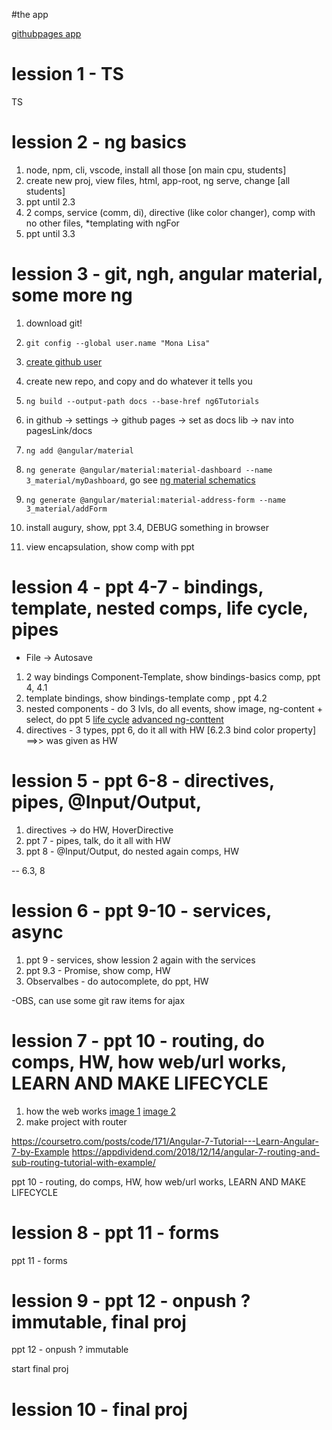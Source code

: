 #the app

[githubpages app](https://bresleveloper.github.io/ng6Tutorials/)


# lession 1 - TS

TS

# lession 2 - ng basics

1. node, npm, cli, vscode, install all those [on main cpu, students]
2. create new proj, view files, html, app-root, ng serve, change [all students]
3. ppt until 2.3
4. 2 comps, service (comm, di), directive (like color changer), comp with no other files, *templating with ngFor
5. ppt until 3.3

# lession 3 - git, ngh, angular material, some more ng

1. download git!
2. `git config --global user.name "Mona Lisa"`
3. [create github user](https://github.com/ "github")
4. create new repo, and copy and do whatever it tells you
5. `ng build --output-path docs --base-href ng6Tutorials`
6. in github -> settings -> github pages -> set as docs lib -> nav into pagesLink/docs
    
7. `ng add @angular/material`
8. `ng generate @angular/material:material-dashboard --name 3_material/myDashboard`, go see [ng material schematics](https://material.angular.io/guide/schematics)
9. `ng generate @angular/material:material-address-form --name 3_material/addForm`
10. install augury, show, ppt 3.4, DEBUG something in browser
11. view encapsulation, show comp with ppt

# lession 4 - ppt 4-7 - bindings, template, nested comps, life cycle, pipes

* File -> Autosave

1. 2 way bindings Component-Template, show bindings-basics comp, ppt 4, 4.1
2. template bindings, show bindings-template comp , ppt 4.2
3. nested components - do 3 lvls, do all events, show image, ng-content + select, do ppt 5
    [life cycle](https://i.stack.imgur.com/yzaYJ.png)
    [advanced ng-conttent](https://blog.angular-university.io/angular-ng-content/)
4. directives - 3 types, ppt 6, do it all with HW [6.2.3 bind color property]  ==>> was given as HW

# lession 5 - ppt 6-8 - directives, pipes, @Input/Output, 

1. directives -> do HW, HoverDirective
2. ppt 7 - pipes, talk, do it all with HW
3. ppt 8 - @Input/Output, do nested again comps, HW

-- 6.3, 8


# lession 6 - ppt 9-10 - services, async

1. ppt 9 - services, show lession 2 again with the services
2. ppt 9.3 - Promise, show comp, HW
3. Observalbes - do autocomplete, do ppt, HW

-OBS, can use some git raw items for ajax

# lession 7 - ppt 10 - routing, do comps, HW, how web/url works, LEARN AND MAKE LIFECYCLE

1. how the web works 
    [image 1](https://www.practicalecommerce.com/wp-content/uploads/2017/04/URL-anatomy2.png)
    [image 2](https://media.gcflearnfree.org/content/55784768317faa316096bef2_06_10_2015/fullurlending_image2.png)
2. make project with router

https://coursetro.com/posts/code/171/Angular-7-Tutorial---Learn-Angular-7-by-Example
https://appdividend.com/2018/12/14/angular-7-routing-and-sub-routing-tutorial-with-example/

ppt 10 - routing, do comps, HW, how web/url works, LEARN AND MAKE LIFECYCLE

# lession 8 - ppt 11 - forms

ppt 11 - forms

# lession 9 - ppt 12 - onpush ? immutable,  final proj

ppt 12 - onpush ? immutable

start  final proj

# lession 10 - final proj


